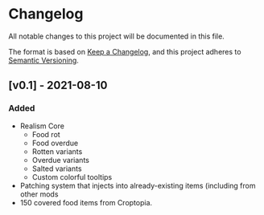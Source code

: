 # Changelog
All notable changes to this project will be documented in this file.

The format is based on [Keep a Changelog](https://keepachangelog.com/en/1.0.0/),
and this project adheres to [Semantic Versioning](https://semver.org/spec/v2.0.0.html).

## [v0.1] - 2021-08-10

### Added

- Realism Core
    - Food rot
    - Food overdue
    - Rotten variants
    - Overdue variants
    - Salted variants
    - Custom colorful tooltips
- Patching system that injects into already-existing items (including from other mods
- 150 covered food items from Croptopia.
